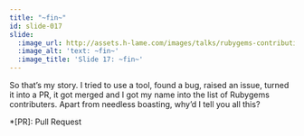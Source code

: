 ```yaml
---
title: "~fin~"
id: slide-017
slide:
  :image_url: http://assets.h-lame.com/images/talks/rubygems-contribution/slides/017.png
  :image_alt: 'text: ~fin~'
  :image_title: 'Slide 17: ~fin~'
---
```

So that’s my story.  I tried to use a tool, found a bug, raised an issue, turned it into a PR, it got merged and I got my name into the list of Rubygems contributers.  Apart from needless boasting, why’d I tell you all this?


*[PR]: Pull Request
